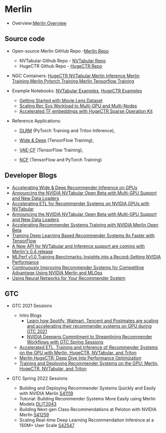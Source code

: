 # Merlin 

- Overview:[Merlin Overview](https://developer.nvidia.com/nvidia-merlin)
  

## Source code

- Open-source Merlin GitHub Repo -[Merlin Repo](https://github.com/NVIDIA-Merlin/Merlin)
  - NVTabular Github Repo - [NVTabular Repo](https://github.com/NVIDIA/NVTabular)
  - HugeCTR Github Repo - [HugeCTR Repo](https://github.com/NVIDIA/HugeCTR)

- NGC Containers: [HugeCTR](https://ngc.nvidia.com/catalog/containers/nvidia:hugectr),[NVTabular](https://ngc.nvidia.com/catalog/containers/nvidia:nvtabular),[Merlin Inference](https://ngc.nvidia.com/containers/nvstaging:merlin:merlin-inference),[Merlin Training](https://ngc.nvidia.com/containers/nvstaging:merlin:merlin-training),[Merlin Pytorch Training](https://ngc.nvidia.com/containers/nvstaging:merlin:merlin-pytorch-training),[Merlin Tensorflow Training](https://ngc.nvidia.com/containers/nvstaging:merlin:merlin-tensorflow-training)

- Example Notebooks: [NVTabular Examples](https://github.com/NVIDIA/NVTabular/tree/main/examples), [HugeCTR Examples](https://github.com/NVIDIA/HugeCTR/tree/master/notebooks)
  - [Getting Started with Movie Lens Dataset](https://github.com/NVIDIA/NVTabular/tree/main/examples/getting-started-movielens)
  - [Scaling Rec Sys Workload to Multi-GPU and Multi-Nodes](https://github.com/NVIDIA/NVTabular/tree/main/examples/scaling-criteo)
  - [Accelerated TF embeddings with HugeCTR Sparse Operation Kit](https://github.com/NVIDIA/HugeCTR/blob/master/notebooks/sparse_operation_kit_demo.ipynb)

- Reference Applications: 
    - [DLRM](https://github.com/NVIDIA/DeepLearningExamples/tree/master/PyTorch/Recommendation/DLRM) (PyTorch Training and Triton Inference), 
     
    - [Wide &amp; Deep](https://github.com/NVIDIA/DeepLearningExamples/tree/master/TensorFlow/Recommendation) (TensorFlow Training),
    - [VAE-CF](https://github.com/NVIDIA/DeepLearningExamples/tree/master/TensorFlow/Recommendation) (TensorFlow Training),    
    - [NCF](https://github.com/NVIDIA/DeepLearningExamples/tree/master/) (TensorFlow and PyTorch Training)

##  Developer Blogs

  - [Accelerating Wide &amp; Deep Recommender Inference on GPUs](https://devblogs.nvidia.com/accelerating-wide-deep-recommender-inference-on-gpus/)
  - [Announcing the NVIDIA NVTabular Open Beta with Multi-GPU Support and New Data Loaders](https://developer.nvidia.com/blog/announcing-the-nvtabular-open-beta-with-multi-gpu-support-and-new-data-loaders/)
  - [Accelerating ETL for Recommender Systems on NVIDIA GPUs with NVTabular](https://developer.nvidia.com/blog/accelerating-etl-for-recsys-on-gpus-with-nvtabular/)
  - [Announcing the NVIDIA NVTabular Open Beta with Multi-GPU Support and New Data Loaders](https://developer.nvidia.com/blog/announcing-the-nvtabular-open-beta-with-multi-gpu-support-and-new-data-loaders/)
  - [Accelerating Recommender Systems Training with NVIDIA Merlin Open Beta](https://developer.nvidia.com/blog/accelerating-recommender-systems-training-with-nvidia-merlin-open-beta/)
  - [Training Deep Learning Based Recommender Systems 9x Faster with TensorFlow](https://medium.com/nvidia-merlin/training-deep-learning-based-recommender-systems-9x-faster-with-tensorflow-cc5a2572ea49)
  - [A New API for NVTabular and Inference support are coming with Merlin&#39;s 0.4 release](https://medium.com/nvidia-merlin/a-new-api-for-nvtabular-and-inference-support-are-coming-with-merlins-0-4-release-b3ef2c5aa8f3)
  - [MLPerf v1.0 Training Benchmarks: Insights into a Record-Setting NVIDIA Performance](https://developer.nvidia.com/blog/mlperf-v1-0-training-benchmarks-insights-into-a-record-setting-performance/)
  - [Continuously Improving Recommender Systems for Competitive Advantage Using NVIDIA Merlin and MLOps](https://developer.nvidia.com/blog/continuously-improving-recommender-systems-for-competitive-advantage-with-merlin-and-mlops/)
  - [Using Neural Networks for Your Recommender System](https://developer.nvidia.com/blog/using-neural-networks-for-your-recommender-system/)

## GTC

- GTC 2021 Sessions
  - Intro Blogs
    - [Learn how Spotify, Walmart, Tencent and Postmates are scaling and accelerating their recommender systems on GPU during GTC 2021](https://medium.com/nvidia-merlin/learn-how-spotify-walmart-tencent-and-postmates-are-scaling-and-accelerating-their-recommender-371ee4904cd4)
    - [NVIDIA Deepens Commitment to Streamlining Recommender Workflows with GTC Spring Sessions](https://developer.nvidia.com/blog/nvidia-deepens-commitment-to-streamlining-recommender-workflows-with-gtc-spring-sessions/)
  - [Accelerated ETL, Training and Inference of Recommender Systems on the GPU with Merlin, HugeCTR, NVTabular, and Triton](https://gtc21.event.nvidia.com/media/Accelerated%20ETL%2C%20Training%20and%20Inference%20of%20Recommender%20Systems%20on%20the%20GPU%20with%20Merlin%2C%20HugeCTR%2C%20NVTabular%2C%20and%20Triton%20%5BS31830%5D/1_6v5scqwv)
  - [Merlin HugeCTR: Deep Dive Into Performance Optimization](https://gtc21.event.nvidia.com/media/Merlin%20HugeCTR%3A%20Deep%20Dive%20Into%20Performance%20Optimization%20%5BS31269%5D/1_owz82snn)
  - [Training and Deploying Recommender Systems on the GPU: Merlin, HugeCTR, NVTabular, and Triton](https://gtc21.event.nvidia.com/media/Training%20and%20Deploying%20Recommender%20Systems%20on%20the%20GPU%3A%20Merlin%2C%20HugeCTR%2C%20NVTabular%2C%20and%20Triton%20%5BCWES1184%5D/1_udu6553p)

- GTC Spring 2022 Sessions
    
    - Building and Deploying Recommender Systems Quickly and Easily with NVIDIA Merlin [S41119](https://www.nvidia.com/gtc/session-catalog/?tab.scheduledorondemand=1583520458947001NJiE&search.primarytopic=162464136458604127og#/session/1639106562192001FMKc)
    - Tutorial: Building Recommender Systems More Easily using Merlin Models [DLIT2043](https://www.nvidia.com/gtc/session-catalog/?tab.scheduledorondemand=1583520458947001NJiE&search.primarytopic=162464136458604127og#/session/1639106562192001FMKc)
    - Building Next-gen Class Recommendations at Peloton with NVIDIA Merlin [S41259](https://www.nvidia.com/gtc/session-catalog/?tab.scheduledorondemand=1583520458947001NJiE&search.primarytopic=162464136458604127og#/session/1634926177530001lfnt)
    - Scaling Real-time Deep Learning Recommendation Inference at a 150M+ User Scale [S42547](https://www.nvidia.com/gtc/session-catalog/?tab.scheduledorondemand=1583520458947001NJiE&search.primarytopic=162464136458604127og#/session/1642819675389001aEvU)
    


